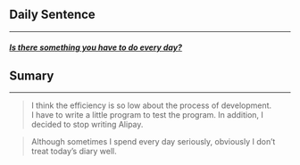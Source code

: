 ## **Daily Sentence**
---
#### <u>*Is there something you have to do every day?*</u>

## Sumary
---
> I think the efficiency is so low about the process of development.    
> I have to write a little program to test the program. 
> In addition, I decided to stop writing Alipay.    

> Although sometimes I spend every day seriously, obviously I don’t treat today’s diary well.